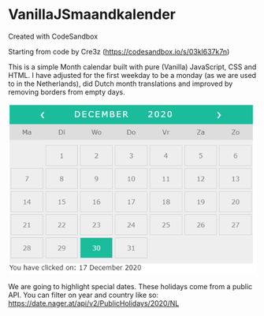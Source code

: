 # VanillaJSmaandkalender
Created with CodeSandbox

Starting from code by Cre3z (https://codesandbox.io/s/03kl637k7n)

This is a simple Month calendar built with pure (Vanilla) JavaScript, CSS and HTML.
I have adjusted for the first weekday to be a monday (as we are used to in the Netherlands), did Dutch month translations and improved by removing borders from empty days.

![Screenshot](MonthCalendar.png)

We are going to highlight special dates. These holidays come from a public API. You can filter on year and country like so: https://date.nager.at/api/v2/PublicHolidays/2020/NL 
